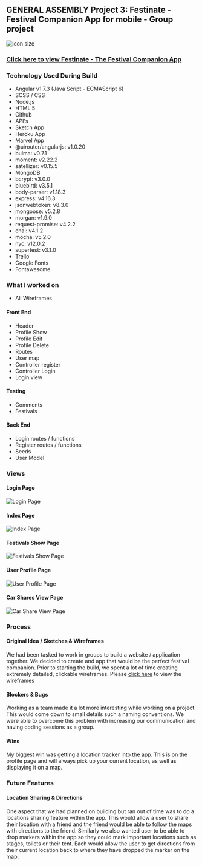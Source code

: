 ## GENERAL ASSEMBLY Project 3: Festinate - Festival Companion App for mobile - Group project

![icon size](https://i.imgur.com/wMTyRQy.png)

### [Click here to view Festinate - The Festival Companion App](https://festinate.herokuapp.com/#!/)

### Technology Used During Build
* Angular v1.7.3 (Java Script - ECMAScript 6)
* SCSS / CSS
* Node.js
* HTML 5
* Github
* API's
* Sketch App
* Heroku App
* Marvel App
* @uirouter/angularjs: v1.0.20
* bulma: v0.7.1
* moment: v2.22.2
* satellizer: v0.15.5
* MongoDB
* bcrypt: v3.0.0
* bluebird: v3.5.1
* body-parser: v1.18.3
* express: v4.16.3
* jsonwebtoken: v8.3.0
* mongoose: v5.2.8
* morgan: v1.9.0
* request-promise: v4.2.2
* chai: v4.1.2
* mocha: v5.2.0
* nyc: v12.0.2
* supertest: v3.1.0
* Trello
* Google Fonts
* Fontawesome

### What I worked on
* All Wireframes
#### Front End
* Header
* Profile Show
* Profile Edit
* Profile Delete
* Routes
* User map
* Controller register
* Controller Login
* Login view


#### Testing
* Comments
* Festivals

#### Back End
* Login routes / functions
* Register routes / functions
* Seeds
* User Model

### Views
#### Login Page
![Login Page](https://i.imgur.com/I57WtNV.png)
#### Index Page
![Index Page](https://i.imgur.com/kFirAny.png)
#### Festivals Show Page
![Festivals Show Page](https://i.imgur.com/3tOnujj.png)
#### User Profile Page
![User Profile Page](https://i.imgur.com/wGR9xdZ.png)
#### Car Shares View Page
![Car Share View Page](https://i.imgur.com/G2A7PDN.png)

### Process

#### Original Idea / Sketches & Wireframes
We had been tasked to work in groups to build a website / application together. We decided to create and app that would be the perfect festival companion. Prior to starting the build, we spent a lot of time creating extremely detailed, clickable wireframes. Please [click here](https://marvelapp.com/428e1e4) to view the wireframes

#### Blockers & Bugs
Working as a team made it a lot more interesting while working on a project. This would come down to small details such a naming conventions. We were able to overcome this problem with increasing our communication and having coding sessions as a group.

#### Wins
My biggest win was getting a location tracker into the app. This is on the profile page and will always pick up your current location, as well as displaying it on a map.

### Future Features
#### Location Sharing & Directions
One aspect that we had planned on building but ran out of time was to do a locations sharing feature within the app. This would allow a user to share their location with a friend and the friend would be able to follow the maps with directions to the friend. Similarly we also wanted user to be able to drop markers within the app so they could mark important locations such as stages, toilets or their tent. Each would allow the user to get directions from their current location back to where they have dropped the marker on the map.
